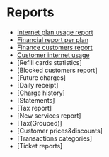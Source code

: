Reports
====

* [Internet plan usage report](internet_plan_usage/ipu_report.md)
* [Financial report per plan](financial_per_plan/fin_per_plan_report.md)
* [Finance customers report](finance_customers/fin_customer_report.md)
* [Customer internet usage](customer_internet_usage/usage_internet_report.md)
* [Refill cards statistics]
* [Blocked customers report]
* [Future charges]
* [Daily receipt]
* [Charge history]
* [Statements]
* [Tax report]
* [New services report]
* [Tax(Grouped)]
* [Customer prices&discounts]
* [Transactions categories]
* [Ticket reports]
